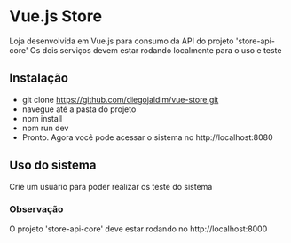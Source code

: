 # Vue.js Store
Loja desenvolvida em Vue.js para consumo da API do projeto 'store-api-core'
Os dois serviços devem estar rodando localmente para o uso e teste 

## Instalação

- git clone https://github.com/diegojaldim/vue-store.git
- navegue até a pasta do projeto
- npm install
- npm run dev
- Pronto. Agora você pode acessar o sistema no http://localhost:8080

## Uso do sistema
Crie um usuário para poder realizar os teste do sistema

### Observação
O projeto 'store-api-core' deve estar rodando no http://localhost:8000

